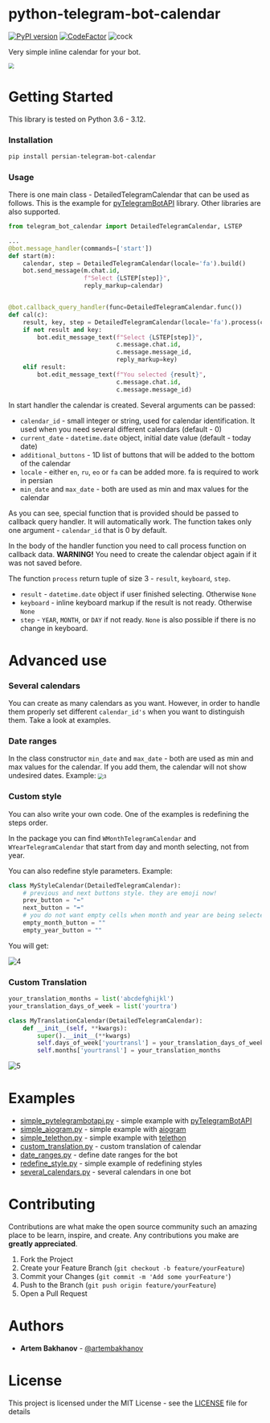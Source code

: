 # python-telegram-bot-calendar

[![PyPI version](https://badge.fury.io/py/python-telegram-bot-calendar.svg)](https://badge.fury.io/py/python-telegram-bot-calendar)
[![CodeFactor](https://www.codefactor.io/repository/github/artembakhanov/python-telegram-bot-calendar/badge)](https://www.codefactor.io/repository/github/artembakhanov/python-telegram-bot-calendar)
![cock](https://github.com/artembakhanov/python-telegram-bot-calendar/workflows/Tests/badge.svg)

Very simple inline calendar for your bot.

<img src="https://i.gyazo.com/21d553c25481827b55174acfcf45259b.gif" style="zoom:67%;" />

# Getting Started

This library is tested on Python 3.6 - 3.12.

### Installation

```bash
pip install persian-telegram-bot-calendar
```

### Usage

There is one main class - DetailedTelegramCalendar that can be used as follows. This is the example for [pyTelegramBotAPI](https://github.com/eternnoir/pyTelegramBotAPI) library. Other libraries are also supported.

```python
from telegram_bot_calendar import DetailedTelegramCalendar, LSTEP

...
@bot.message_handler(commands=['start'])
def start(m):
    calendar, step = DetailedTelegramCalendar(locale='fa').build()
    bot.send_message(m.chat.id,
                     f"Select {LSTEP[step]}",
                     reply_markup=calendar)


@bot.callback_query_handler(func=DetailedTelegramCalendar.func())
def cal(c):
    result, key, step = DetailedTelegramCalendar(locale='fa').process(c.data)
    if not result and key:
        bot.edit_message_text(f"Select {LSTEP[step]}",
                              c.message.chat.id,
                              c.message.message_id,
                              reply_markup=key)
    elif result:
        bot.edit_message_text(f"You selected {result}",
                              c.message.chat.id,
                              c.message.message_id)
```

In start handler the calendar is created. Several arguments can be passed:

* `calendar_id` - small integer or string, used for calendar identification. It used when you need several different calendars (default - 0)
* `current_date` - `datetime.date`  object, initial date value (default - today date)
* `additional_buttons` - 1D list of buttons that will be added to the bottom of the calendar
* `locale` - either `en`, `ru`, `eo` or `fa` can be added more. fa is required to work in persian
* `min_date` and `max_date` - both are used as min and max values for the calendar

As you can see, special function that is provided should be passed to callback query handler. It will automatically work. The function takes only one argument - `calendar_id` that is 0 by default.

In the body of the handler function you need to call process function on callback data. **WARNING!** You need to create the calendar object again if it was not saved before.

The function `process` return tuple of size 3 - `result`, `keyboard`, `step`.

* `result` - `datetime.date` object if user finished selecting. Otherwise `None`
* `keyboard` - inline keyboard markup if the result is not ready. Otherwise `None`
* `step` - `YEAR`, `MONTH`,  or `DAY` if not ready. `None` is also possible if there is no change in keyboard.

# Advanced use

### Several calendars

You can create as many calendars as you want. However, in order to handle them properly set different `calendar_id's` when  you want to distinguish them. Take a look at examples.

### Date ranges

In the class constructor `min_date` and `max_date` - both are used as min and max values for the calendar. If you add them, the calendar will not show undesired dates. Example:
<img src="https://github.com/artembakhanov/python-telegram-bot-calendar/raw/master/examples/images/5.png?raw=true" alt="3" style="zoom:67%;" />

### Custom style

You can also write your own code. One of the examples is redefining the steps order.

In the package you can find `WMonthTelegramCalendar` and `WYearTelegramCalendar` that start from day and month selecting, not from year.

You can also redefine style parameters. Example:

```python
class MyStyleCalendar(DetailedTelegramCalendar):
    # previous and next buttons style. they are emoji now!
    prev_button = "⬅️"
    next_button = "➡️"
    # you do not want empty cells when month and year are being selected
    empty_month_button = ""
    empty_year_button = ""
```

You will get:

 ![4](https://github.com/artembakhanov/python-telegram-bot-calendar/raw/master/examples/images/3.png)

### Custom Translation

```python
your_translation_months = list('abcdefghijkl')
your_translation_days_of_week = list('yourtra')

class MyTranslationCalendar(DetailedTelegramCalendar):
    def __init__(self, **kwargs):
        super().__init__(**kwargs)
        self.days_of_week['yourtransl'] = your_translation_days_of_week
        self.months['yourtransl'] = your_translation_months
```

![5](https://github.com/artembakhanov/python-telegram-bot-calendar/raw/master/examples/images/4.png)

# Examples

* [simple_pytelegrambotapi.py](/examples/simple_pytelegrambotapi.py) - simple example with [pyTelegramBotAPI](https://github.com/eternnoir/pyTelegramBotAPI)
* [simple_aiogram.py](/examples/simple_aiogram.py) - simple example with [aiogram](https://github.com/aiogram/aiogram)
* [simple_telethon.py](/examples/simple_telethon.py) - simple example with [telethon](https://github.com/LonamiWebs/Telethon)
* [custom_translation.py](examples/custom_translation.py) - custom translation of calendar
* [date_ranges.py](/examples/date_ranges.py) - define date ranges for the bot
* [redefine_style.py](/examples/redefine_style.py) - simple example of redefining styles
* [several_calendars.py](/examples/several_calendars.py) - several calendars in one bot

# Contributing

Contributions are what make the open source community such an amazing place to be learn, inspire, and create. Any contributions you make are **greatly appreciated**.

1. Fork the Project
2. Create your Feature Branch (`git checkout -b feature/yourFeature`)
3. Commit your Changes (`git commit -m 'Add some yourFeature'`)
4. Push to the Branch (`git push origin feature/yourFeature`)
5. Open a Pull Request

# Authors

* **Artem Bakhanov** - [@artembakhanov](https://github.com/artembakhanov)

# License

This project is licensed under the MIT License - see the [LICENSE](LICENSE.txt) file for details
